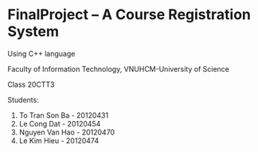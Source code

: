 # FinalProject – A Course Registration System 
Using C++ language

Faculty of Information Technology, VNUHCM-University of Science

Class 20CTT3

Students:
 1. To Tran Son Ba - 20120431
 2. Le Cong Dat - 20120454
 3. Nguyen Van Hao - 20120470
 4. Le Kim Hieu - 20120474
